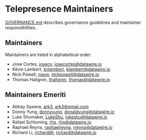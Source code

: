 # Telepresence Maintainers

[GOVERNANCE.md](GOVERNANCE.md) describes governance guidelines and
maintainer responsibilities.

## Maintainers

Maintainers are listed in alphabetical order.

* Jose Cortes, [josecv](https://github.com/josecv), <josecortes@datawire.io>
* Kévin Lambert, [knlambert](https://github.com/knlambert), <klambert@datawire.io>
* Nick Powell, [njayp](https://github.com/njayp), <nickpowell@datawire.io>
* Thomas Hallgren, [thallgren](https://github.com/thallgren), <thomas@datawire.io>

## Maintainers Emeriti

* Abhay Saxena, [ark3](https://github.com/ark3), <ark3@email.com>
* Donny Yung, [donnyyung](https://github.com/donnyyung), <donaldyung@datawire.io>
* Luke Shumaker, [LukeShu](https://github.com/LukeShu), <lukeshu@datawire.io>
* Rafael Schloming, [rhs](https://github.com/rhs), <rhs@datawire.io>
* Raphael Reyna, [raphaelreyna](https://github.com/raphaelreyna), <rreyna@datawire.io>
* Richard Li, [richarddli](https://github.com/richarddli), <richard@datawire.io>
